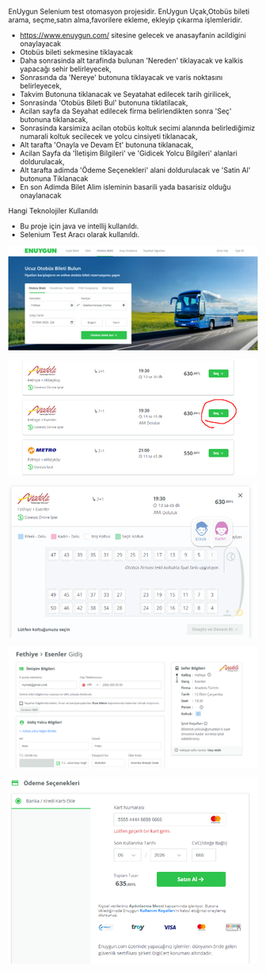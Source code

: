 EnUygun Selenium test otomasyon projesidir. EnUygun Uçak,Otobüs bileti arama, seçme,satın alma,favorilere ekleme, ekleyip çıkarma işlemleridir.

- https://www.enuygun.com/ sitesine gelecek ve anasayfanin acildigini onaylayacak
- Otobüs bileti sekmesine tiklayacak
- Daha sonrasinda alt tarafinda bulunan 'Nereden' tiklayacak ve kalkis yapacağı sehir belirleyecek,
- Sonrasında da 'Nereye' butonuna tiklayacak ve varis noktasını belirleyecek,
- Takvim Butonuna tiklanacak ve Seyatahat edilecek tarih girilicek,
- Sonrasinda 'Otobüs Bileti Bul' butonuna tiklatilacak,
- Acilan sayfa da Seyahat edilecek firma belirlendikten sonra 'Seç' butonuna tiklanacak,
- Sonrasinda karsimiza acilan otobüs koltuk secimi alanında belirlediğimiz numarali koltuk secilecek ve yolcu cinsiyeti tiklanacak,
- Alt tarafta 'Onayla ve Devam Et' butonuna tiklanacak,
- Acilan Sayfa da 'İletişim Bilgileri' ve 'Gidicek Yolcu Bilgileri' alanlari doldurulacak,
- Alt tarafta adimda 'Ödeme Seçenekleri' alani doldurulacak ve 'Satin Al' butonuna Tiklanacak
- En son Adimda Bilet Alim isleminin basarili yada basarisiz olduğu onaylanacak


Hangi Teknolojiler Kullanıldı

- Bu proje için java ve intellij kullanıldı.
- Selenium Test Aracı olarak kullanıldı.


![img_24.png](img_24.png)

![img_25.png](img_25.png)

![img_26.png](img_26.png)

![img_27.png](img_27.png)

![img_28.png](img_28.png)